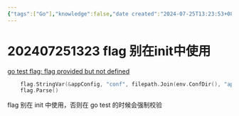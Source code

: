 ```yaml
---
{"tags":["Go"],"knowledge":false,"date created":"2024-07-25T13:23:53+08:00","date modified":"2024-07-31T20:03:55+08:00","dg-publish":true,"permalink":"/card/202407251323  flag 别在init中使用/","dgPassFrontmatter":true,"noteIcon":"2","created":"2024-07-25T13:23:53+08:00","updated":"2024-07-31T20:03:55+08:00"}
---
```



# 202407251323  flag 别在init中使用

[go test flag: flag provided but not defined](https://stackoverflow.com/questions/29699982/go-test-flag-flag-provided-but-not-defined)

```Go
	flag.StringVar(&appConfig, "conf", filepath.Join(env.ConfDir(), "app.toml"), "app config file")
	flag.Parse()
```

flag 别在 init 中使用，否则在 go test 的时候会强制校验
